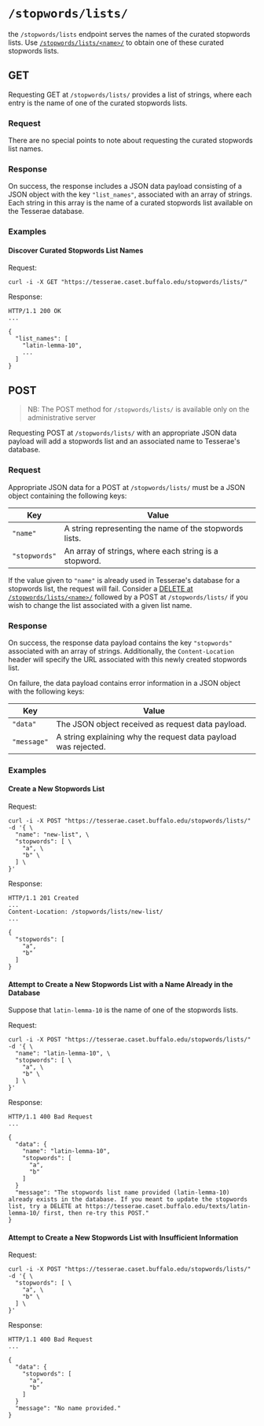 # `/stopwords/lists/`

the `/stopwords/lists` endpoint serves the names of the curated stopwords lists.  Use [`/stopwords/lists/<name>/`](stopwords-lists-name.md) to obtain one of these curated stopwords lists.

## GET

Requesting GET at `/stopwords/lists/` provides a list of strings, where each entry is the name of one of the curated stopwords lists.

### Request

There are no special points to note about requesting the curated stopwords list names.

### Response

On success, the response includes a JSON data payload consisting of a JSON object with the key `"list_names"`, associated with an array of strings.  Each string in this array is the name of a curated stopwords list available on the Tesserae database.

### Examples

#### Discover Curated Stopwords List Names

Request:

```
curl -i -X GET "https://tesserae.caset.buffalo.edu/stopwords/lists/"
```

Response:

```
HTTP/1.1 200 OK
...

{
  "list_names": [
    "latin-lemma-10",
    ...
  ]
}
```

## POST

> NB:  The POST method for `/stopwords/lists/` is available only on the administrative server

Requesting POST at `/stopwords/lists/` with an appropriate JSON data payload will add a stopwords list and an associated name to Tesserae's database.

### Request

Appropriate JSON data for a POST at `/stopwords/lists/` must be a JSON object containing the following keys:

|Key|Value|
|---|---|
|`"name"`|A string representing the name of the stopwords lists.|
|`"stopwords"`|An array of strings, where each string is a stopword.|

If the value given to `"name"` is already used in Tesserae's database for a stopwords list, the request will fail.  Consider a [DELETE at `/stopwords/lists/<name>/`](stopwords-lists-name.md#delete) followed by a POST at `/stopwords/lists/` if you wish to change the list associated with a given list name.

### Response

On success, the response data payload contains the key `"stopwords"` associated with an array of strings.  Additionally, the `Content-Location` header will specify the URL associated with this newly created stopwords list.

On failure, the data payload contains error information in a JSON object with the following keys:

|Key|Value|
|---|---|
|`"data"`|The JSON object received as request data payload.|
|`"message"`|A string explaining why the request data payload was rejected.|

### Examples

#### Create a New Stopwords List

Request:

```
curl -i -X POST "https://tesserae.caset.buffalo.edu/stopwords/lists/" -d '{ \
  "name": "new-list", \
  "stopwords": [ \
    "a", \
    "b" \
  ] \
}'
```

Response:

```
HTTP/1.1 201 Created
...
Content-Location: /stopwords/lists/new-list/
...

{ 
  "stopwords": [
    "a",
    "b"
  ]
}
```

#### Attempt to Create a New Stopwords List with a Name Already in the Database

Suppose that `latin-lemma-10` is the name of one of the stopwords lists.

Request:

```
curl -i -X POST "https://tesserae.caset.buffalo.edu/stopwords/lists/" -d '{ \
  "name": "latin-lemma-10", \
  "stopwords": [ \
    "a", \
    "b" \
  ] \
}'
```

Response:

```
HTTP/1.1 400 Bad Request
...

{ 
  "data": {
    "name": "latin-lemma-10",
    "stopwords": [
      "a",
      "b"
    ]
  }
  "message": "The stopwords list name provided (latin-lemma-10) already exists in the database. If you meant to update the stopwords list, try a DELETE at https://tesserae.caset.buffalo.edu/texts/latin-lemma-10/ first, then re-try this POST."
}
```

#### Attempt to Create a New Stopwords List with Insufficient Information

Request:

```
curl -i -X POST "https://tesserae.caset.buffalo.edu/stopwords/lists/" -d '{ \
  "stopwords": [ \
    "a", \
    "b" \
  ] \
}'
```

Response:

```
HTTP/1.1 400 Bad Request
...

{ 
  "data": {
    "stopwords": [
      "a",
      "b"
    ]
  }
  "message": "No name provided."
}
```
